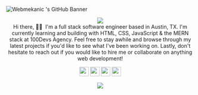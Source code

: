 ![Webmekanic
's GitHub Banner](./images/myBanner.png)

<p align="center">
    <img src="https://readme-typing-svg.herokuapp.com?size=35&duration=5500&color=164C78&vCenter=true&center=true&width=460&lines=I'm+David+Aniebo;Software+Engineer">
<br>
Hi there, 👋🏽&nbsp I'm a full stack software engineer based in Austin, TX. I'm currently learning and building with HTML, CSS, JavaScript & the MERN stack at 100Devs Agency. Feel free to stay awhile and browse through my latest projects if you'd like to see what I've been working on. Lastly, don't hesitate to reach out if you would like to hire me or collaborate on anything web development! 
</p>

<!-- SOCIALS -->
  <p align="center">
    <a href="https://twitter.com/webmekanic_"><img src="https://img.shields.io/badge/Twitter-164C78?&style=plastic&logo=twitter&logoColor=white" height=25></a>
    <a href="https://www.codewars.com/users/Webmekanic"><img src="https://img.shields.io/badge/Codewars-164C78?style=plastic&logo=Codewars&logoColor=white" height=25></a>
    <a href="mailto:aniebovictor001@gmail.com"><img src="https://img.shields.io/badge/Email-164C78?style=plastic&logo=gmail&logoColor=white" height=25></a>
    <a href="https://www.linkedin.com/in/david-aniebo/"><img src="https://img.shields.io/badge/LinkedIn-164C78?style=plastic&logo=linkedin&logoColor=white" height=25></a>
    <!-- <a href="https://dev.to/raeplusplus"><img src="https://img.shields.io/badge/Download_Resume-164C78?style=plastic&logo=googledrive&logoColor=white" height=25></a> -->
  </p>
  
  
  <!-- Stats -->
  

<div align="center">
  <img src="https://github-readme-streak-stats.herokuapp.com/?user=webmekanic&hide_border=true&currStreakNum=164C78&ring=ffffff&background=12160F&sideLabels=ffffff&sideNums=ffffff&fire=ffffff&currStreakLabel=164C78&dates=164C78">
</div>
</br>



